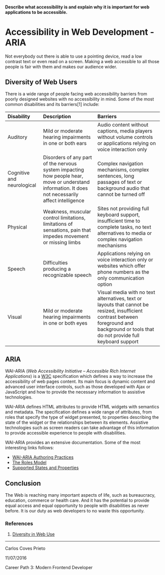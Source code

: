 #### Describe what accessibility is and explain why it is important for web applications to be accessible.

# Accessibility in Web Development - ARIA

Not everybody out there is able to use a pointing device, read a low contrast text or even read on a screen. Making a web accessible to all those people is fair with them and makes our audience wider.

## Diversity of Web Users

There is a wide range of people facing web accessibility barriers from poorly designed websites with no accessibility in mind. Some of the most common disabilities and its barriers[1] include:

| Disability | Description | Barriers |
| :------------- | :------------- | :-------- |
| Auditory | Mild or moderate hearing impairments in one or both ears | Audio content without captions, media players without volume controls or applications relying on voice interaction only |
| Cognitive and neurological | Disorders of any part of the nervous system impacting how people hear, move or understand information. It does not necessarily affect intelligence | Complex navigation mechanisms, complex sentences, long passages of text or background audio that cannot be turned off |
| Physical | Weakness, muscular control limitations, limitations of sensations, pain that impedes movement or missing limbs | Sites not providing full keyboard support, insufficient time to complete tasks, no text alternatives to media or complex navigation mechanisms |
| Speech | Difficulties producing a recognizable speech | Applications relying on voice interaction only or websites which offer phone numbers as the only communication option |
| Visual | Mild or moderate hearing impairments in one or both eyes | Visual media with no text alternatives, text or layouts that cannot be resized, insufficient contrast between foreground and background or tools that do not provide full keyboard support |

## ARIA

WAI-ARIA (*Web Accessibility Initiative – Accessible Rich Internet Applications*) is a [W3C](https://www.w3.org/) specification which defines a way to increase the accessibility of web pages content. Its main focus is dynamic content and advanced user interface controls, such as those developed with Ajax or JavaScript and how to provide the necessary information to assistive technologies.

WAI-ARIA defines HTML attributes to provide HTML widgets with semantics and metadata. The specification defines a wide range of attributes, from roles that specify the type of widget presented, to properties describing the state of the widget or the relationships between its elements. Assistive technologies such as screen readers can take advantage of this information to provide accessible experience to people with disabilities.

WAI-ARIA provides an extensive documentation. Some of the most interesting links follows:

- [WAI-ARIA Authoring Practices](https://www.w3.org/TR/wai-aria-practices-1.1/)
- [The Roles Model](https://www.w3.org/TR/wai-aria/roles)
- [Supported States and Properties](https://www.w3.org/TR/wai-aria/states_and_properties)

## Conclusion

The Web is reaching many important aspects of life, such as bureaucracy, education, commerce or health care. And it has the potential to provide equal access and equal opportunity to people with disabilities as never before. It is our duty as web developers to no waste this opportunity.

### References

1. [Diversity in Web Use](https://www.w3.org/WAI/intro/people-use-web/browsing)

---

Carlos Coves Prieto

11/07/2016

Career Path 3: Modern Frontend Developer
